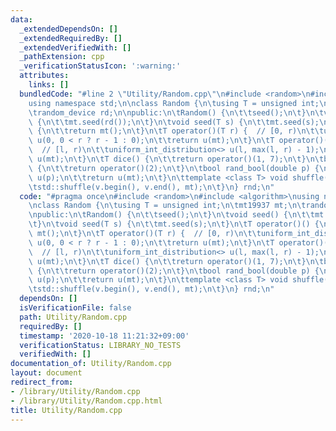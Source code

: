 ```yaml
---
data:
  _extendedDependsOn: []
  _extendedRequiredBy: []
  _extendedVerifiedWith: []
  _pathExtension: cpp
  _verificationStatusIcon: ':warning:'
  attributes:
    links: []
  bundledCode: "#line 2 \"Utility/Random.cpp\"\n#include <random>\n#include <algorithm>\n\
    using namespace std;\n\nclass Random {\n\tusing T = unsigned int;\n\tmt19937 mt;\n\
    \trandom_device rd;\n\npublic:\n\tRandom() {\n\t\tseed();\n\t}\n\tvoid seed()\
    \ {\n\t\tmt.seed(rd());\n\t}\n\tvoid seed(T s) {\n\t\tmt.seed(s);\n\t}\n\tT operator()()\
    \ {\n\t\treturn mt();\n\t}\n\tT operator()(T r) {  // [0, r)\n\t\tuniform_int_distribution<>\
    \ u(0, 0 < r ? r - 1 : 0);\n\t\treturn u(mt);\n\t}\n\tT operator()(T l, T r) {\
    \  // [l, r)\n\t\tuniform_int_distribution<> u(l, max(l, r) - 1);\n\t\treturn\
    \ u(mt);\n\t}\n\tT dice() {\n\t\treturn operator()(1, 7);\n\t}\n\tbool rand_bool()\
    \ {\n\t\treturn operator()(2);\n\t}\n\tbool rand_bool(double p) {\n\t\tbernoulli_distribution\
    \ u(p);\n\t\treturn u(mt);\n\t}\n\ttemplate <class T> void shuffle(T& v) {\n\t\
    \tstd::shuffle(v.begin(), v.end(), mt);\n\t}\n} rnd;\n"
  code: "#pragma once\n#include <random>\n#include <algorithm>\nusing namespace std;\n\
    \nclass Random {\n\tusing T = unsigned int;\n\tmt19937 mt;\n\trandom_device rd;\n\
    \npublic:\n\tRandom() {\n\t\tseed();\n\t}\n\tvoid seed() {\n\t\tmt.seed(rd());\n\
    \t}\n\tvoid seed(T s) {\n\t\tmt.seed(s);\n\t}\n\tT operator()() {\n\t\treturn\
    \ mt();\n\t}\n\tT operator()(T r) {  // [0, r)\n\t\tuniform_int_distribution<>\
    \ u(0, 0 < r ? r - 1 : 0);\n\t\treturn u(mt);\n\t}\n\tT operator()(T l, T r) {\
    \  // [l, r)\n\t\tuniform_int_distribution<> u(l, max(l, r) - 1);\n\t\treturn\
    \ u(mt);\n\t}\n\tT dice() {\n\t\treturn operator()(1, 7);\n\t}\n\tbool rand_bool()\
    \ {\n\t\treturn operator()(2);\n\t}\n\tbool rand_bool(double p) {\n\t\tbernoulli_distribution\
    \ u(p);\n\t\treturn u(mt);\n\t}\n\ttemplate <class T> void shuffle(T& v) {\n\t\
    \tstd::shuffle(v.begin(), v.end(), mt);\n\t}\n} rnd;\n"
  dependsOn: []
  isVerificationFile: false
  path: Utility/Random.cpp
  requiredBy: []
  timestamp: '2020-10-18 11:21:32+09:00'
  verificationStatus: LIBRARY_NO_TESTS
  verifiedWith: []
documentation_of: Utility/Random.cpp
layout: document
redirect_from:
- /library/Utility/Random.cpp
- /library/Utility/Random.cpp.html
title: Utility/Random.cpp
---
```

